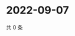 # 2022-09-07

共 0 条

<!-- BEGIN WEIBO -->
<!-- 最后更新时间 Wed Sep 07 2022 16:11:01 GMT+0800 (China Standard Time) -->

<!-- END WEIBO -->
